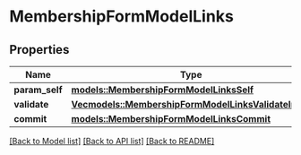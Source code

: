 # MembershipFormModelLinks

## Properties

Name | Type | Description | Notes
------------ | ------------- | ------------- | -------------
**param_self** | [**models::MembershipFormModelLinksSelf**](MembershipFormModel__links_self.md) |  | 
**validate** | [**Vec<models::MembershipFormModelLinksValidateInner>**](MembershipFormModel__links_validate_inner.md) |  | 
**commit** | [**models::MembershipFormModelLinksCommit**](MembershipFormModel__links_commit.md) |  | 

[[Back to Model list]](../README.md#documentation-for-models) [[Back to API list]](../README.md#documentation-for-api-endpoints) [[Back to README]](../README.md)


